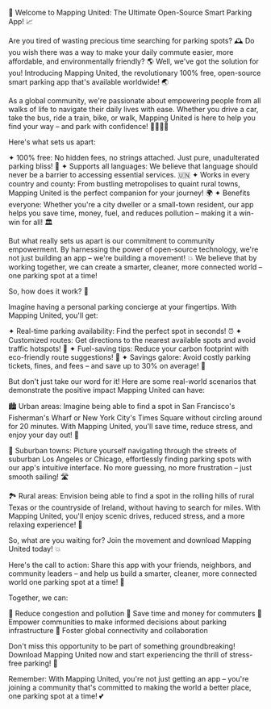 🚀 Welcome to Mapping United: The Ultimate Open-Source Smart Parking App! 📈

Are you tired of wasting precious time searching for parking spots? 🕰️ Do you wish there was a way to make your daily commute easier, more affordable, and environmentally friendly? 🌎 Well, we've got the solution for you! Introducing Mapping United, the revolutionary 100% free, open-source smart parking app that's available worldwide! 🌏

As a global community, we're passionate about empowering people from all walks of life to navigate their daily lives with ease. Whether you drive a car, take the bus, ride a train, bike, or walk, Mapping United is here to help you find your way – and park with confidence! 🚗🚌🚂💨

Here's what sets us apart:

✦ 100% free: No hidden fees, no strings attached. Just pure, unadulterated parking bliss! 💸
✦ Supports all languages: We believe that language should never be a barrier to accessing essential services. 🇺🇳
✦ Works in every country and county: From bustling metropolises to quaint rural towns, Mapping United is the perfect companion for your journey! 🌍
✦ Benefits everyone: Whether you're a city dweller or a small-town resident, our app helps you save time, money, fuel, and reduces pollution – making it a win-win for all! 🏛️

But what really sets us apart is our commitment to community empowerment. By harnessing the power of open-source technology, we're not just building an app – we're building a movement! 💥 We believe that by working together, we can create a smarter, cleaner, more connected world – one parking spot at a time!

So, how does it work? 🤔

Imagine having a personal parking concierge at your fingertips. With Mapping United, you'll get:

✦ Real-time parking availability: Find the perfect spot in seconds! ⏰
✦ Customized routes: Get directions to the nearest available spots and avoid traffic hotspots! 📍
✦ Fuel-saving tips: Reduce your carbon footprint with eco-friendly route suggestions! 🌿
✦ Savings galore: Avoid costly parking tickets, fines, and fees – and save up to 30% on average! 💸

But don't just take our word for it! Here are some real-world scenarios that demonstrate the positive impact Mapping United can have:

🏙️ Urban areas:
Imagine being able to find a spot in San Francisco's Fisherman's Wharf or New York City's Times Square without circling around for 20 minutes. With Mapping United, you'll save time, reduce stress, and enjoy your day out! 🌃

🚗 Suburban towns:
Picture yourself navigating through the streets of suburban Los Angeles or Chicago, effortlessly finding parking spots with our app's intuitive interface. No more guessing, no more frustration – just smooth sailing! 🛣️

🏞️ Rural areas:
Envision being able to find a spot in the rolling hills of rural Texas or the countryside of Ireland, without having to search for miles. With Mapping United, you'll enjoy scenic drives, reduced stress, and a more relaxing experience! 🌄

So, what are you waiting for? Join the movement and download Mapping United today! 💥

Here's the call to action: Share this app with your friends, neighbors, and community leaders – and help us build a smarter, cleaner, more connected world one parking spot at a time! 🌟

Together, we can:

🔹 Reduce congestion and pollution
🔹 Save time and money for commuters
🔹 Empower communities to make informed decisions about parking infrastructure
🔹 Foster global connectivity and collaboration

Don't miss this opportunity to be part of something groundbreaking! Download Mapping United now and start experiencing the thrill of stress-free parking! 🚀

Remember: With Mapping United, you're not just getting an app – you're joining a community that's committed to making the world a better place, one parking spot at a time! 💕